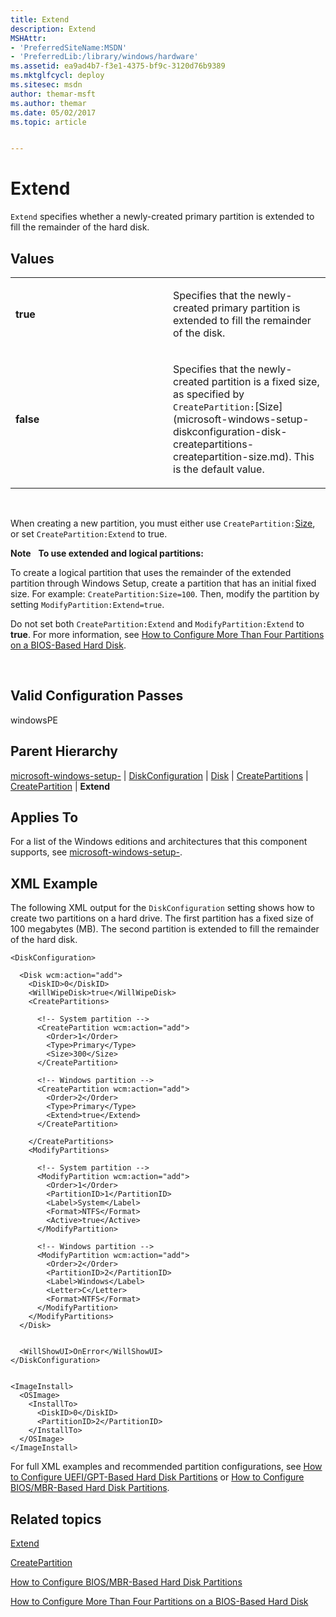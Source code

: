 ```yaml
---
title: Extend
description: Extend
MSHAttr:
- 'PreferredSiteName:MSDN'
- 'PreferredLib:/library/windows/hardware'
ms.assetid: ea9ad4b7-f3e1-4375-bf9c-3120d76b9389
ms.mktglfcycl: deploy
ms.sitesec: msdn
author: themar-msft
ms.author: themar
ms.date: 05/02/2017
ms.topic: article


---
```


# Extend


`Extend` specifies whether a newly-created primary partition is extended to fill the remainder of the hard disk.

## Values


<table>
<colgroup>
<col width="50%" />
<col width="50%" />
</colgroup>
<tbody>
<tr class="odd">
<td><p><strong>true</strong></p></td>
<td><p>Specifies that the newly-created primary partition is extended to fill the remainder of the disk.</p></td>
</tr>
<tr class="even">
<td><p><strong>false</strong></p></td>
<td><p>Specifies that the newly-created partition is a fixed size, as specified by <code>CreatePartition:</code>[Size](microsoft-windows-setup-diskconfiguration-disk-createpartitions-createpartition-size.md). This is the default value.</p></td>
</tr>
</tbody>
</table>

 

When creating a new partition, you must either use `CreatePartition:`[Size](microsoft-windows-setup-diskconfiguration-disk-createpartitions-createpartition-size.md), or set `CreatePartition:Extend` to true.

**Note**  
**To use extended and logical partitions:**

To create a logical partition that uses the remainder of the extended partition through Windows Setup, create a partition that has an initial fixed size. For example: `CreatePartition:Size=100`. Then, modify the partition by setting `ModifyPartition:Extend=true`.

Do not set both `CreatePartition:Extend` and `ModifyPartition:Extend` to **true**. For more information, see [How to Configure More Than Four Partitions on a BIOS-Based Hard Disk](http://go.microsoft.com/fwlink/?LinkId=214072).

 

## Valid Configuration Passes


windowsPE

## Parent Hierarchy


[microsoft-windows-setup-](microsoft-windows-setup.md) | [DiskConfiguration](microsoft-windows-setup-diskconfiguration.md) | [Disk](microsoft-windows-setup-diskconfiguration-disk.md) | [CreatePartitions](microsoft-windows-setup-diskconfiguration-disk-createpartitions.md) | [CreatePartition](microsoft-windows-setup-diskconfiguration-disk-createpartitions-createpartition.md) | **Extend**

## Applies To


For a list of the Windows editions and architectures that this component supports, see [microsoft-windows-setup-](microsoft-windows-setup.md).

## XML Example


The following XML output for the `DiskConfiguration` setting shows how to create two partitions on a hard drive. The first partition has a fixed size of 100 megabytes (MB). The second partition is extended to fill the remainder of the hard disk.

```
<DiskConfiguration>

  <Disk wcm:action="add">
    <DiskID>0</DiskID> 
    <WillWipeDisk>true</WillWipeDisk> 
    <CreatePartitions>

      <!-- System partition -->
      <CreatePartition wcm:action="add">
        <Order>1</Order> 
        <Type>Primary</Type> 
        <Size>300</Size> 
      </CreatePartition>

      <!-- Windows partition -->
      <CreatePartition wcm:action="add">
        <Order>2</Order> 
        <Type>Primary</Type> 
        <Extend>true</Extend> 
      </CreatePartition>

    </CreatePartitions>
    <ModifyPartitions>

      <!-- System partition -->
      <ModifyPartition wcm:action="add">
        <Order>1</Order> 
        <PartitionID>1</PartitionID> 
        <Label>System</Label> 
        <Format>NTFS</Format> 
        <Active>true</Active> 
      </ModifyPartition>

      <!-- Windows partition -->
      <ModifyPartition wcm:action="add">
        <Order>2</Order> 
        <PartitionID>2</PartitionID> 
        <Label>Windows</Label> 
        <Letter>C</Letter> 
        <Format>NTFS</Format> 
      </ModifyPartition>
    </ModifyPartitions>
  </Disk>


  <WillShowUI>OnError</WillShowUI> 
</DiskConfiguration>


<ImageInstall>
  <OSImage>
    <InstallTo>
      <DiskID>0</DiskID> 
      <PartitionID>2</PartitionID> 
    </InstallTo>
  </OSImage>
</ImageInstall>
```

For full XML examples and recommended partition configurations, see [How to Configure UEFI/GPT-Based Hard Disk Partitions](http://go.microsoft.com/fwlink/?LinkId=214261) or [How to Configure BIOS/MBR-Based Hard Disk Partitions](http://go.microsoft.com/fwlink/?LinkId=214260).

## Related topics


[Extend](microsoft-windows-setup-diskconfiguration-disk-modifypartitions-modifypartition-extend.md)

[CreatePartition](microsoft-windows-setup-diskconfiguration-disk-createpartitions-createpartition.md)

[How to Configure BIOS/MBR-Based Hard Disk Partitions](http://go.microsoft.com/fwlink/?LinkId=214260)

[How to Configure More Than Four Partitions on a BIOS-Based Hard Disk](http://go.microsoft.com/fwlink/?LinkId=214072)

 

 







